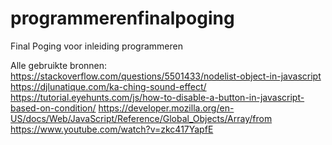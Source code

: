 # programmerenfinalpoging
Final Poging voor inleiding programmeren

Alle gebruikte bronnen: 
https://stackoverflow.com/questions/5501433/nodelist-object-in-javascript
https://djlunatique.com/ka-ching-sound-effect/
https://tutorial.eyehunts.com/js/how-to-disable-a-button-in-javascript-based-on-condition/
https://developer.mozilla.org/en-US/docs/Web/JavaScript/Reference/Global_Objects/Array/from
https://www.youtube.com/watch?v=zkc417YapfE
